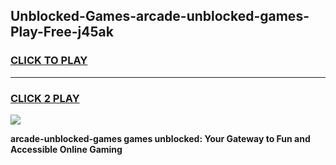 
## Unblocked-Games-arcade-unblocked-games-Play-Free-j45ak
<h3>
<a href="https://premium76.site?title=arcade-unblocked-games&ref=23A">CLICK TO PLAY</a></h3>
<hr>

<h3>
<a href="https://premium76.site?title=arcade-unblocked-games&ref=23A">CLICK 2 PLAY</a>
  
</h3>

<a href="https://premium76.site?title=arcade-unblocked-games&ref=23A"><img src="https://clearcache.store/games.png"></a>


**arcade-unblocked-games games unblocked: Your Gateway to Fun and Accessible Online Gaming**
